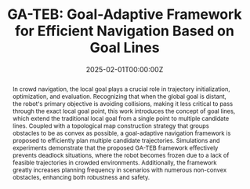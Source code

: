 ---
title: 'GA-TEB: Goal-Adaptive Framework for Efficient Navigation Based on Goal Lines'

# Authors
# If you created a profile for a user (e.g. the default `admin` user), write the username (folder name) here
# and it will be replaced with their full name and linked to their profile.
authors:
  - admin
  - Wentao Luo
  - Ziyang Zhang
  - Yaoyuan Wang
  - Jingtai Liu

# Author notes (optional)
# author_notes:
#   - 'Equal contribution'
#   - 'Equal contribution'

date: '2025-02-01T00:00:00Z'
doi: ''

# Schedule page publish date (NOT publication's date).
publishDate: '2025-02-02T00:00:00Z'

# Publication type.
# Accepts a single type but formatted as a YAML list (for Hugo requirements).
# Enter a publication type from the CSL standard.
publication_types: ['paper-conference']

# Publication name and optional abbreviated publication name.
publication: In *2025 International Conference on Robotics and Automation*
publication_short: In *ICRA2025*

abstract: In crowd navigation, the local goal plays a crucial role in trajectory initialization, optimization, and evaluation. Recognizing that when the global goal is distant, the robot's primary objective is avoiding collisions, making it less critical to pass through the exact local goal point, this work introduces the concept of goal lines, which extend the traditional local goal from a single point to multiple candidate lines. Coupled with a topological map construction strategy that groups obstacles to be as convex as possible, a goal-adaptive navigation framework is proposed to efficiently plan multiple candidate trajectories. Simulations and experiments demonstrate that the proposed GA-TEB framework effectively prevents deadlock situations, where the robot becomes frozen due to a lack of feasible trajectories in crowded environments. Additionally, the framework greatly increases planning frequency in scenarios with numerous non-convex obstacles, enhancing both robustness and safety.

# Summary. An optional shortened abstract.
summary: Focused on the crowd navigation, this work introduces the concept of goal lines, which extend the traditional local goal from a single point to multiple candidate lines. Coupled with a topological map construction strategy that groups obstacles to be as convex as possible, a goal-adaptive navigation framework is proposed to efficiently plan multiple candidate trajectories. 

tags:
  - Navigation

# Display this page in the Featured widget?
featured: true

# Custom links (uncomment lines below)
# links:
# - name: Custom Link
#   url: http://example.org

url_pdf: https://arxiv.org/abs/2409.10009
url_code: 'https://github.com/Chris-Arvin/GraphicTEB-series'
url_dataset: ''
url_poster: 'https://ga-teb.github.io'
url_project: ''
url_slides: ''
url_source: ''
url_video: 'https://www.youtube.com/watch?v=1K7Klxig8CU'

# Featured image
# To use, add an image named `featured.jpg/png` to your page's folder.
image:
  caption: 'Image credit: [**Unsplash**](https://unsplash.com/photos/pLCdAaMFLTE)'
  focal_point: ''
  preview_only: false

# Associated Projects (optional).
#   Associate this publication with one or more of your projects.
#   Simply enter your project's folder or file name without extension.
#   E.g. `internal-project` references `content/project/internal-project/index.md`.
#   Otherwise, set `projects: []`.
projects:
  - example

# Slides (optional).
#   Associate this publication with Markdown slides.
#   Simply enter your slide deck's filename without extension.
#   E.g. `slides: "example"` references `content/slides/example/index.md`.
#   Otherwise, set `slides: ""`.
slides: example
---